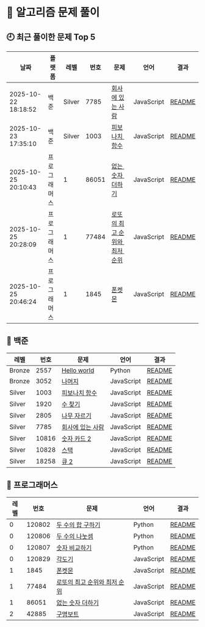 # 📘 알고리즘 문제 풀이

## 🕘 최근 풀이한 문제 Top 5

| 날짜 | 플랫폼 | 레벨 | 번호 | 문제 | 언어 | 결과 |
|--------|----------|--------|--------|--------|--------|--------|
| 2025-10-22 18:18:52 | 백준 | Silver | 7785 | [회사에 있는 사람](백준/Silver/7785. 회사에 있는 사람/회사에 있는 사람.js) | JavaScript | [README](백준/Silver/7785. 회사에 있는 사람/README.md) |
| 2025-10-23 17:35:10 | 백준 | Silver | 1003 | [피보나치 함수](백준/Silver/1003. 피보나치 함수/피보나치 함수.js) | JavaScript | [README](백준/Silver/1003. 피보나치 함수/README.md) |
| 2025-10-25 20:10:43 | 프로그래머스 | 1 | 86051 | [없는 숫자 더하기](프로그래머스/1/86051. 없는 숫자 더하기/없는 숫자 더하기.js) | JavaScript | [README](프로그래머스/1/86051. 없는 숫자 더하기/README.md) |
| 2025-10-25 20:28:09 | 프로그래머스 | 1 | 77484 | [로또의 최고 순위와 최저 순위](프로그래머스/1/77484. 로또의 최고 순위와 최저 순위/로또의 최고 순위와 최저 순위.js) | JavaScript | [README](프로그래머스/1/77484. 로또의 최고 순위와 최저 순위/README.md) |
| 2025-10-25 20:46:24 | 프로그래머스 | 1 | 1845 | [폰켓몬](프로그래머스/1/1845. 폰켓몬/폰켓몬.js) | JavaScript | [README](프로그래머스/1/1845. 폰켓몬/README.md) |
## 📂 백준

| 레벨 | 번호 | 문제 | 언어 | 결과 |
|------|------|--------|--------|--------|
| Bronze | 2557 | [Hello world](백준/Bronze/2557. Hello World/Hello World.py) | Python | [README](백준/Bronze/2557. Hello World/README.md) |
| Bronze | 3052 | [나머지](백준/Bronze/3052. 나머지/나머지.js) | JavaScript | [README](백준/Bronze/3052. 나머지/README.md) |
| Silver | 1003 | [피보나치 함수](백준/Silver/1003. 피보나치 함수/피보나치 함수.js) | JavaScript | [README](백준/Silver/1003. 피보나치 함수/README.md) |
| Silver | 1920 | [수 찾기](백준/Silver/1920. 수 찾기/수 찾기.js) | JavaScript | [README](백준/Silver/1920. 수 찾기/README.md) |
| Silver | 2805 | [나무 자르기](백준/Silver/2805. 나무 자르기/나무 자르기.js) | JavaScript | [README](백준/Silver/2805. 나무 자르기/README.md) |
| Silver | 7785 | [회사에 있는 사람](백준/Silver/7785. 회사에 있는 사람/회사에 있는 사람.js) | JavaScript | [README](백준/Silver/7785. 회사에 있는 사람/README.md) |
| Silver | 10816 | [숫자 카드 2](백준/Silver/10816. 숫자 카드 2/숫자 카드 2.js) | JavaScript | [README](백준/Silver/10816. 숫자 카드 2/README.md) |
| Silver | 10828 | [스택](백준/Silver/10828. 스택/스택.js) | JavaScript | [README](백준/Silver/10828. 스택/README.md) |
| Silver | 18258 | [큐 2](백준/Silver/18258. 큐 2/큐 2.js) | JavaScript | [README](백준/Silver/18258. 큐 2/README.md) |

## 📂 프로그래머스

| 레벨 | 번호 | 문제 | 언어 | 결과 |
|------|------|--------|--------|--------|
| 0 | 120802 | [두 수의 합 구하기](프로그래머스/0/120802. 두 수의 합 구하기/두 수의 합 구하기.py) | Python | [README](프로그래머스/0/120802. 두 수의 합 구하기/README.md) |
| 0 | 120806 | [두 수의 나눗셈](프로그래머스/0/120806. 두 수의 나눗셈/두 수의 나눗셈.py) | Python | [README](프로그래머스/0/120806. 두 수의 나눗셈/README.md) |
| 0 | 120807 | [숫자 비교하기](프로그래머스/0/120807. 숫자 비교하기/숫자 비교하기.py) | Python | [README](프로그래머스/0/120807. 숫자 비교하기/README.md) |
| 0 | 120829 | [각도기](프로그래머스/0/120829. 각도기/각도기.js) | JavaScript | [README](프로그래머스/0/120829. 각도기/README.md) |
| 1 | 1845 | [폰켓몬](프로그래머스/1/1845. 폰켓몬/폰켓몬.js) | JavaScript | [README](프로그래머스/1/1845. 폰켓몬/README.md) |
| 1 | 77484 | [로또의 최고 순위와 최저 순위](프로그래머스/1/77484. 로또의 최고 순위와 최저 순위/로또의 최고 순위와 최저 순위.js) | JavaScript | [README](프로그래머스/1/77484. 로또의 최고 순위와 최저 순위/README.md) |
| 1 | 86051 | [없는 숫자 더하기](프로그래머스/1/86051. 없는 숫자 더하기/없는 숫자 더하기.js) | JavaScript | [README](프로그래머스/1/86051. 없는 숫자 더하기/README.md) |
| 2 | 42885 | [구명보트](프로그래머스/2/42885. 구명보트/구명보트.js) | JavaScript | [README](프로그래머스/2/42885. 구명보트/README.md) |
